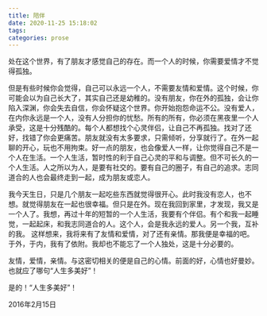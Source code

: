 ```yaml
---
title: 陪伴
date: 2020-11-25 15:18:02
tags:
categories: prose
---
```

处在这个世界，有了朋友才感觉自己的存在。而一个人的时候，你需要爱情才不觉得孤独。<!--more-->

但是有些时候你会觉得，自己可以永远一个人，不需要友情和爱情。这个时候，你可能会以为自己长大了，其实自己还是幼稚的。没有朋友，你在外的孤独，会让你陷入深渊，你会失去自信，你会怀疑这个世界。你开始抱怨命运不公。没有爱人，在内你永远是一个人，没有人分担你的忧愁。所有的所有，你必须在黑夜里一个人承受，这是十分残酷的。每个人都想找个心灵伴侣，让自己不再孤独。找对了还好，找错了你会更痛苦。朋友就没有太多要求，只需倾听，分享就行了。在外一起聊的开心，玩也不用拘束。好一点的朋友，也会像爱人一样，让你觉得自己不是一个人在生活。一个人生活，暂时性的利于自己心灵的平和与调整。但不可长久的一个人生活。人之所以为人，是要有社交的。要有自己的圈子，有自己的追求。志同道合的人也会最终走到一起，成为朋友或恋人。

我今天生日，只是几个朋友一起吃些东西就觉得很开心。此时我没有恋人，也不想。就觉得朋友在一起也很幸福。但只是在外。现在我回到家里，才发现，我又是一个人了。我想，再过十年的短暂的一个人生活，我要有个伴侣。有个和我一起睡觉，一起起床，和我志同道合的人。这个人，会是我永远的爱人。另一个我，互补的我。
这样想来，我将来有了友情和爱情，对了还有亲情。那我便是幸福的吧。于外，于内，我有了依附。我却也不能忘了一个人独处，这是十分必要的。

友情，爱情，亲情。与这密切相关的便是自己的心情。前面的好，心情也好曼妙。也就应了哪句“人生多美好”！

是的！“人生多美好”！

2016年2月15日


